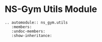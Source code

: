 # NS-Gym Utils Module


```{eval-rst}
.. automodule:: ns_gym.utils
   :members:
   :undoc-members:
   :show-inheritance:
